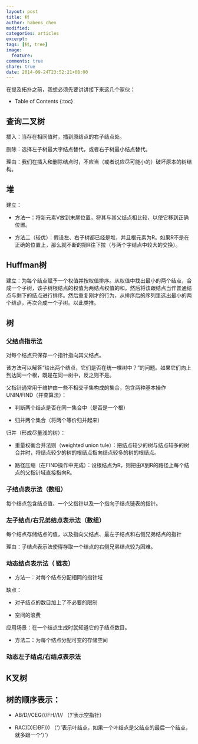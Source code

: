```yaml
---
layout: post
title: 树
author: habens_chen
modified:
categories: articles
excerpt:
tags: [树, tree]
image:
  feature:
comments: true
share: true
date: 2014-09-24T23:52:21+08:00
---
```


在提及拓扑之前，我想必须先要讲讲接下来这几个家伙：

* Table of Contents
{:toc}

## 查询二叉树

插入：当存在相同值时，插到原结点的右子结点处。

删除：选择左子树最大字结点替代，或者右子树最小结点替代。

理由：我们在插入和删除结点时，不应当（或者说应尽可能小的）破坏原本的树结构。


## 堆

建立：

* 方法一：将新元素V放到末尾位置，将其与其父结点相比较，以使它移到正确位置。

* 方法二（较优）：假设左、右子树都已经是堆，并且根元素为R。如果R不是在正确的位置上，那么就不断的把R往下拉（与两个字结点中较大的交换）。


## Huffman树

建立：为每个结点赋予一个权值并按权值排序。从权值中找出最小的两个结点，合成一个子树，该子树根结点的权值为两结点权值的和。然后将该跟结点当作普通结点与剩下的结点进行排序。然后重复刚才的行为，从排序后的序列里选出最小的两个结点，再次合成一个子树。以此类推。


## 树

### 父结点指示法

对每个结点只保存一个指针指向其父结点。

该方法可以解答“给出两个结点，它们是否在统一棵树中？”的问题。如果它们向上到达同一个根，既是在同一树中，反之则不是。

父指针通常用于维护由一些不相交子集构成的集合，包含两种基本操作UNIN/FIND（并查算法）：

* 判断两个结点是否在同一集合中（是否是一个根）

* 归并两个集合（将两个等价归并起来）

归并（形成尽量浅的树）：

* 重量权衡合并法则（weighted union tule）：把结点较少的树与结点较多的树合并时，将结点较少的树的根结点指向结点较多的树的根结点。

* 路径压缩（在FIND操作中完成）：设根结点为R，则把由X到R的路径上每个结点的父指针域直接指向R。


### 子结点表示法（数组）

每个结点包含结点值、一个父指针以及一个指向子结点链表的指针。


### 左子结点/右兄弟结点表示法（数组）

每个结点存储结点的值，以及指向父结点、最左子结点和右侧兄弟结点的指针

理由：子结点表示法使得存取一个结点的右侧兄弟结点较为困难。


### 动态结点表示法（ 链表）

* 方法一：对每个结点分配相同的指针域

缺点：

   + 对子结点的数目加上了不必要的限制

   + 空间的浪费

应用场景：在一个结点生成时就知道它的子结点数目。

* 方法二：为每个结点分配可变的存储空间

### 动态左子结点/右结点表示法


## K叉树

## 树的顺序表示：

* AB/D//CEG///FH//I// （‘/’表示空指针）

* RAC)D)E)BF))) （‘）’表示叶结点，如果一个叶结点是父结点的最后一个结点，就多跟一个‘）’）
